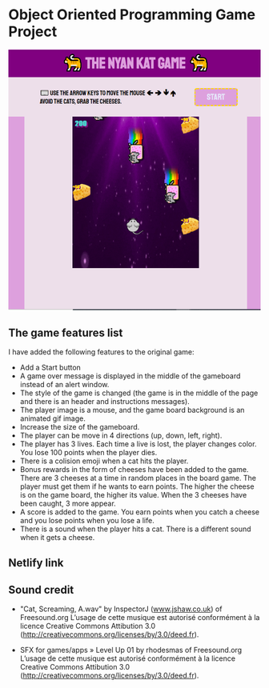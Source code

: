 # Object Oriented Programming Game Project

<p align="center"><img src="./images/screenshot1.PNG"></p>

## The game features list

I have added the following features to the original game:

- Add a Start button
- A game over message is displayed in the middle of the gameboard instead of an alert window.
- The style of the game is changed (the game is in the middle of the page and there is an header and instructions messages).
- The player image is a mouse, and the game board background is an animated gif image. 
- Increase the size of the gameboard.
- The player can be move in 4 directions (up, down, left, right).
- The player has 3 lives. Each time a live is lost, the player changes color. You lose 100 points when the player dies.
- There is a colision emoji when a cat hits the player.
- Bonus rewards in the form of cheeses have been added to the game. There are 3 cheeses at a time in random places in the board game. The player must get them if he wants to earn points. The higher the cheese is on the game board, the higher its value. When the 3 cheeses have been caught, 3 more appear.
- A score is added to the game. You earn points when you catch a cheese and you lose points when you lose a life.
- There is a sound when the player hits a cat. There is a different sound when it gets a cheese. 


## Netlify link

## Sound credit
- "Cat, Screaming, A.wav" by InspectorJ (www.jshaw.co.uk) of Freesound.org
L’usage de cette musique est autorisé conformément à la licence Creative Commons Attibution 3.0 (http://creativecommons.org/licenses/by/3.0/deed.fr).

- SFX for games/apps » Level Up 01 by rhodesmas of Freesound.org
L’usage de cette musique est autorisé conformément à la licence Creative Commons Attibution 3.0 (http://creativecommons.org/licenses/by/3.0/deed.fr).


